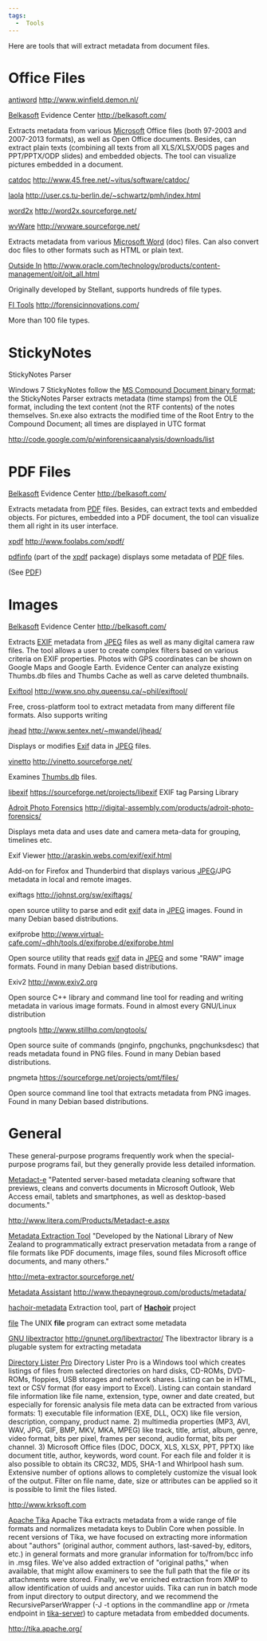 ```yaml
---
tags:
  -  Tools
---
```

Here are tools that will extract metadata from document files.

# Office Files

[antiword](antiword.md)
<http://www.winfield.demon.nl/>

<!-- -->

[Belkasoft](belkasoft.md) Evidence Center
<http://belkasoft.com/>

Extracts metadata from various [Microsoft](microsoft.md) Office
files (both 97-2003 and 2007-2013 formats), as well as Open Office
documents. Besides, can extract plain texts (combining all texts from
all XLS/XLSX/ODS pages and PPT/PPTX/ODP slides) and embedded objects.
The tool can visualize pictures embedded in a document.

<!-- -->

[catdoc](catdoc.md)
<http://www.45.free.net/~vitus/software/catdoc/>

<!-- -->

[laola](laola.md)
<http://user.cs.tu-berlin.de/~schwartz/pmh/index.html>

<!-- -->

[word2x](word2x.md)
<http://word2x.sourceforge.net/>

<!-- -->

[wvWare](wvware.md)
<http://wvware.sourceforge.net/>

Extracts metadata from various [Microsoft Word](microsoft_office.md) (doc)
files. Can also convert doc files to other formats such as HTML or plain text.

<!-- -->

[Outside In](outside_in.md)
<http://www.oracle.com/technology/products/content-management/oit/oit_all.html>

Originally developed by Stellant, supports hundreds of file types.

<!-- -->

[FI Tools](fi_tools.md)
<http://forensicinnovations.com/>

More than 100 file types.

# StickyNotes

StickyNotes Parser

Windows 7 StickyNotes follow the [MS Compound Document binary
format](http://msdn.microsoft.com/en-us/library/dd942138%28v=prot.13%29.aspx);
the StickyNotes Parser extracts metadata (time stamps) from the OLE
format, including the text content (not the RTF contents) of the notes
themselves. Sn.exe also extracts the modified time of the Root Entry to
the Compound Document; all times are displayed in UTC format


<http://code.google.com/p/winforensicaanalysis/downloads/list>

# PDF Files

[Belkasoft](belkasoft.md) Evidence Center
<http://belkasoft.com/>

Extracts metadata from [PDF](pdf.md) files. Besides, can extract
texts and embedded objects. For pictures, embedded into a PDF document,
the tool can visualize them all right in its user interface.

<!-- -->

[xpdf](xpdf.md)
<http://www.foolabs.com/xpdf/>

[pdfinfo](pdfinfo.md) (part of the [xpdf](xpdf.md)
package) displays some metadata of [PDF](pdf.md) files.

(See [PDF](pdf.md))

# Images

[Belkasoft](belkasoft.md) Evidence Center
<http://belkasoft.com/>

Extracts [EXIF](exif.md) metadata from [JPEG](jpeg.md)
files as well as many digital camera raw files. The tool allows a user
to create complex filters based on various criteria on EXIF properties.
Photos with GPS coordinates can be shown on Google Maps and Google
Earth. Evidence Center can analyze existing Thumbs.db files and Thumbs
Cache as well as carve deleted thumbnails.

<!-- -->

[Exiftool](exiftool.md)
<http://www.sno.phy.queensu.ca/~phil/exiftool/>

Free, cross-platform tool to extract metadata from many different file
formats. Also supports writing

<!-- -->

[jhead](jhead.md)
<http://www.sentex.net/~mwandel/jhead/>

Displays or modifies [Exif](exif.md) data in
[JPEG](jpeg.md) files.

<!-- -->

[vinetto](vinetto.md)
<http://vinetto.sourceforge.net/>

Examines [Thumbs.db](thumbs.db.md) files.

<!-- -->

[libexif](libexif.md)
<https://sourceforge.net/projects/libexif> EXIF tag Parsing Library

<!-- -->

[Adroit Photo Forensics](adroit_photo_forensics.md)
<http://digital-assembly.com/products/adroit-photo-forensics/>

Displays meta data and uses date and camera meta-data for grouping,
timelines etc.

<!-- -->

Exif Viewer
<http://araskin.webs.com/exif/exif.html>

Add-on for Firefox and Thunderbird that displays various
[JPEG](jpeg.md)/JPG metadata in local and remote images.

<!-- -->

exiftags
<http://johnst.org/sw/exiftags/>

open source utility to parse and edit [exif](exif.md) data in
[JPEG](jpeg.md) images. Found in many Debian based
distributions.

<!-- -->

exifprobe
<http://www.virtual-cafe.com/~dhh/tools.d/exifprobe.d/exifprobe.html>

Open source utility that reads [exif](exif.md) data in
[JPEG](jpeg.md) and some "RAW" image formats. Found in many
Debian based distributions.

<!-- -->

Exiv2
<http://www.exiv2.org>

Open source C++ library and command line tool for reading and writing
metadata in various image formats. Found in almost every GNU/Linux
distribution

<!-- -->

pngtools
<http://www.stillhq.com/pngtools/>

Open source suite of commands (pnginfo, pngchunks, pngchunksdesc) that reads
metadata found in PNG files. Found in many Debian based distributions.

<!-- -->

pngmeta
<https://sourceforge.net/projects/pmt/files/>

Open source command line tool that extracts metadata from PNG images. Found in
many Debian based distributions.

# General

These general-purpose programs frequently work when the special-purpose
programs fail, but they generally provide less detailed information.

[Metadact-e](metadact-e.md)
"Patented server-based metadata cleaning software that previews, cleans
and converts documents in Microsoft Outlook, Web Access email, tablets
and smartphones, as well as desktop-based documents."

<http://www.litera.com/Products/Metadact-e.aspx>

<!-- -->

[Metadata Extraction Tool](metadata_extraction_tool.md)
"Developed by the National Library of New Zealand to programmatically
extract preservation metadata from a range of file formats like PDF
documents, image files, sound files Microsoft office documents, and many
others."

<http://meta-extractor.sourceforge.net/>

<!-- -->

[Metadata Assistant](metadata_assistant.md)
<http://www.thepaynegroup.com/products/metadata/>

<!-- -->

[hachoir-metadata](hachoir.md)
Extraction tool, part of **[Hachoir](hachoir.md)** project

<!-- -->

[file](file.md)
The UNIX **file** program can extract some metadata

<!-- -->

[GNU libextractor](gnu_libextractor.md)
<http://gnunet.org/libextractor/> The libextractor library is a plugable
system for extracting metadata

<!-- -->

[Directory Lister Pro](directory_lister_pro.md)
Directory Lister Pro is a Windows tool which creates listings of files
from selected directories on hard disks, CD-ROMs, DVD-ROMs, floppies,
USB storages and network shares. Listing can be in HTML, text or CSV
format (for easy import to Excel). Listing can contain standard file
information like file name, extension, type, owner and date created, but
especially for forensic analysis file meta data can be extracted from
various formats: 1) executable file information (EXE, DLL, OCX) like
file version, description, company, product name. 2) multimedia
properties (MP3, AVI, WAV, JPG, GIF, BMP, MKV, MKA, MPEG) like track,
title, artist, album, genre, video format, bits per pixel, frames per
second, audio format, bits per channel. 3) Microsoft Office files (DOC,
DOCX, XLS, XLSX, PPT, PPTX) like document title, author, keywords, word
count. For each file and folder it is also possible to obtain its CRC32,
MD5, SHA-1 and Whirlpool hash sum. Extensive number of options allows to
completely customize the visual look of the output. Filter on file name,
date, size or attributes can be applied so it is possible to limit the
files listed.

<http://www.krksoft.com>

<!-- -->

[Apache Tika](apache_tika.md)
Apache Tika extracts metadata from a wide range of file formats and
normalizes metadata keys to Dublin Core when possible. In recent
versions of Tika, we have focused on extracting more information about
"authors" (original author, comment authors, last-saved-by, editors,
etc.) in general formats and more granular information for to/from/bcc
info in .msg files. We've also added extraction of "original paths,"
when available, that might allow examiners to see the full path that the
file or its attachments were stored. Finally, we've enriched extraction
from XMP to allow identification of uuids and ancestor uuids. Tika can
run in batch mode from input directory to output directory, and we
recommend the RecursiveParserWrapper (-J -t options in the commandline
app or /rmeta endpoint in
[tika-server](https://wiki.apache.org/tika/TikaJAXRS)) to capture
metadata from embedded documents.

<http://tika.apache.org/>

